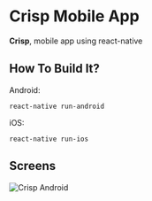 Crisp Mobile App
=========

**Crisp**, mobile app using react-native

## How To Build It?

Android:
```
react-native run-android
```

iOS:
```
react-native run-ios
```

## Screens

![Crisp Android](https://lh3.googleusercontent.com/kIkuASxKhvnaB6X8o7IFbiK8ZW4GcTY9NAB06n0XJlovLoUW2qEQQmGEmBwkFC1E7g0=h900-rw "Crisp on Android")
